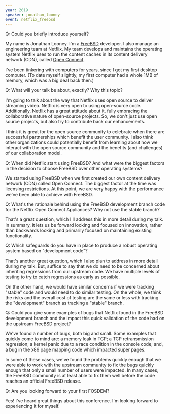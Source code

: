 ```yaml
---
year: 2019
speaker: jonathan_looney 
event: netflix_freebsd
---
```


Q: Could you briefly introduce yourself?

My name is Jonathan Looney. I'm a [FreeBSD](https://www.freebsd.org/) developer. I also manage an engineering team at Netflix. My team develops and maintains the operating system Netflix uses to run the content caches in its content delivery network (CDN), called [Open Connect](https://openconnect.netflix.com).

I've been tinkering with computers for years, since I got my first desktop computer. (To date myself slightly, my first computer had a whole 1MB of memory, which was a big deal back then.)

Q: What will your talk be about, exactly? Why this topic?

I'm going to talk about the way that Netflix uses open source to deliver streaming video. Netflix is very open to using open-source code. Additionally, Netflix has a great attitude about it, fully embracing the collaborative nature of open-source projects. So, we don't just use open source projects, but also try to contribute back our enhancements.

I think it is great for the open source community to celebrate when there are successful partnerships which benefit the user community. I also think other organizations could potentially benefit from learning about how we interact with the open source community and the benefits (and challenges) of our collaboration model.

Q: When did Netflix start using FreeBSD? And what were the biggest factors in the decision to choose FreeBSD over other operating systems?

We started using FreeBSD when we first created our own content delivery network (CDN) called Open Connect. The biggest factor at the time was licensing restrictions. At this point, we are very happy with the performance we've been able to achieve with FreeBSD. 

Q: What's the rationale behind using the FreeBSD development branch code for the Netflix Open Connect Appliances? Why not use the stable branch?

That's a great question, which I'll address this in more detail during my talk. In summary, it lets us be forward looking and focused on innovation, rather than backwards looking and primarily focused on maintaining existing functionality.

Q: Which safeguards do you have in place to produce a robust operating system based on "development code"?

That's another great question, which I also plan to address in more detail during my talk. But, suffice to say that we do need to be concerned about inheriting regressions from our upstream code. We have multiple levels of testing to try to catch regressions as early as possible.

On the other hand, we would have similar concerns if we were tracking "stable" code and would need to do similar testing. On the whole, we think the risks and the overall cost of testing are the same or less with tracking the "development" branch as tracking a "stable" branch.

Q: Could you give some examples of bugs that Netflix found in the FreeBSD development branch and the impact this quick validation of the code had on the upstream FreeBSD project?

We've found a number of bugs, both big and small. Some examples that quickly come to mind are: a memory leak in TCP; a TCP retransmission regression; a kernel panic due to a race condition in the console code; and, a bug in the x86 page mapping code which impacted super pages.

In some of these cases, we've found the problems quickly enough that we were able to work with the upstream community to fix the bugs quickly enough that only a small number of users were impacted. In many cases, the FreeBSD community is at least able to fix them well before the code reaches an official FreeBSD release.

Q: Are you looking forward to your first FOSDEM? 

Yes! I've heard great things about this conference. I'm looking forward to experiencing it for myself.
